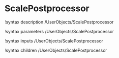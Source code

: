 <!-- MOOSE Documentation Stub: Remove this when content is added. -->

# ScalePostprocessor
!syntax description /UserObjects/ScalePostprocessor

!syntax parameters /UserObjects/ScalePostprocessor

!syntax inputs /UserObjects/ScalePostprocessor

!syntax children /UserObjects/ScalePostprocessor
